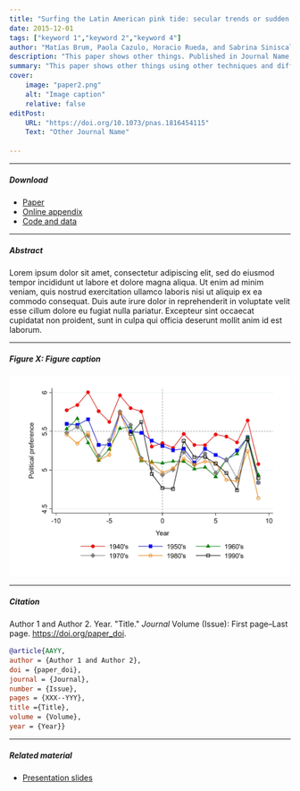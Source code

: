 ```yaml
---
title: "Surfing the Latin American pink tide: secular trends or sudden change in public opinion? An Oaxaca-Blinder approach" 
date: 2015-12-01
tags: ["keyword 1","keyword 2","keyword 4"]
author: "Matías Brum, Paola Cazulo, Horacio Rueda, and Sabrina Siniscalchi"
description: "This paper shows other things. Published in Journal Name, 2015." 
summary: "This paper shows other things using other techniques and different data." 
cover:
    image: "paper2.png"
    alt: "Image caption"
    relative: false
editPost:
    URL: "https://doi.org/10.1073/pnas.1816454115"
    Text: "Other Journal Name"

---
```


---

##### Download

+ [Paper](paper2.pdf)
+ [Online appendix](appendix2.pdf)
+ [Code and data](https://github.com/pmichaillat/unemployment-gap)

---

##### Abstract

Lorem ipsum dolor sit amet, consectetur adipiscing elit, sed do eiusmod tempor incididunt ut labore et dolore magna aliqua. Ut enim ad minim veniam, quis nostrud exercitation ullamco laboris nisi ut aliquip ex ea commodo consequat. Duis aute irure dolor in reprehenderit in voluptate velit esse cillum dolore eu fugiat nulla pariatur. Excepteur sint occaecat cupidatat non proident, sunt in culpa qui officia deserunt mollit anim id est laborum.

---

##### Figure X: Figure caption

![](paper2.png)

---

##### Citation

Author 1 and Author 2. Year. "Title." *Journal* Volume (Issue): First page–Last page. https://doi.org/paper_doi.

```BibTeX
@article{AAYY,
author = {Author 1 and Author 2},
doi = {paper_doi},
journal = {Journal},
number = {Issue},
pages = {XXX--YYY},
title ={Title},
volume = {Volume},
year = {Year}}
```

---

##### Related material

+ [Presentation slides](presentation2.pdf)

